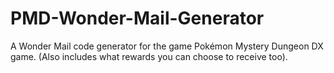 # PMD-Wonder-Mail-Generator
A Wonder Mail code generator for the game Pokémon Mystery Dungeon DX game. (Also includes what rewards you can choose to receive too).
